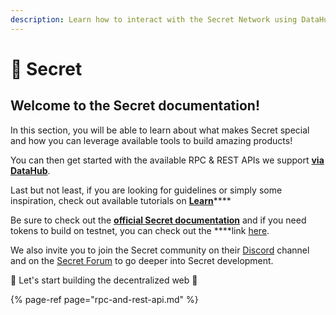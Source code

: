 ```yaml
---
description: Learn how to interact with the Secret Network using DataHub
---
```


# 🤫 Secret

## Welcome to the Secret documentation!

In this section, you will be able to learn about what makes Secret special and how you can leverage available tools to build amazing products!

You can then get started with the available RPC & REST APIs we support [**via DataHub**](https://datahub.figment.io/sign_up?service=secret).

Last but not least, if you are looking for guidelines or simply some inspiration, check out available tutorials on [**Learn**](https://learn.figment.io/protocols/secret)\*\*\*\*

Be sure to check out the [**official Secret documentation**](https://build.scrt.network/) and if you need tokens to build on testnet, you can check out the ****link [here](https://faucet.secrettestnet.io/).

We also invite you to join the Secret community on their [Discord](http://chat.scrt.network) channel and on the [Secret Forum](http://forum.scrt.network) to go deeper into Secret development.

🚀 Let's start building the decentralized web 🚀

{% page-ref page="rpc-and-rest-api.md" %}

